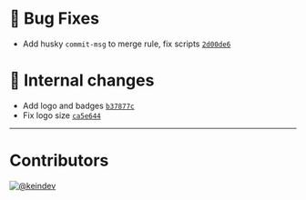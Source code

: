 # :bug: Bug Fixes

- Add husky `commit-msg` to merge rule, fix scripts [`2d00de6`](https://github.com/tagproject/ts-package-shared-config/commit/2d00de651cd73ca9a0d70b9a9c1d3595f14d957f)

# :memo: Internal changes

- Add logo and badges [`b37877c`](https://github.com/tagproject/ts-package-shared-config/commit/b37877cba4cfdfd3620622c18712b8dcb12cec6e)
- Fix logo size [`ca5e644`](https://github.com/tagproject/ts-package-shared-config/commit/ca5e6443d8500b9ac71ac18c0154273b8125c51a)

---

# Contributors

[![@keindev](https://avatars.githubusercontent.com/u/4527292?v=4&s=40)](https://github.com/keindev)
